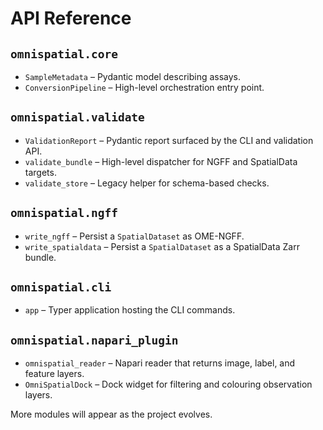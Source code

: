 # API Reference

## `omnispatial.core`

- `SampleMetadata` – Pydantic model describing assays.
- `ConversionPipeline` – High-level orchestration entry point.

## `omnispatial.validate`

- `ValidationReport` – Pydantic report surfaced by the CLI and validation API.
- `validate_bundle` – High-level dispatcher for NGFF and SpatialData targets.
- `validate_store` – Legacy helper for schema-based checks.

## `omnispatial.ngff`

- `write_ngff` – Persist a `SpatialDataset` as OME-NGFF.
- `write_spatialdata` – Persist a `SpatialDataset` as a SpatialData Zarr bundle.

## `omnispatial.cli`

- `app` – Typer application hosting the CLI commands.

## `omnispatial.napari_plugin`

- `omnispatial_reader` – Napari reader that returns image, label, and feature layers.
- `OmniSpatialDock` – Dock widget for filtering and colouring observation layers.

More modules will appear as the project evolves.
